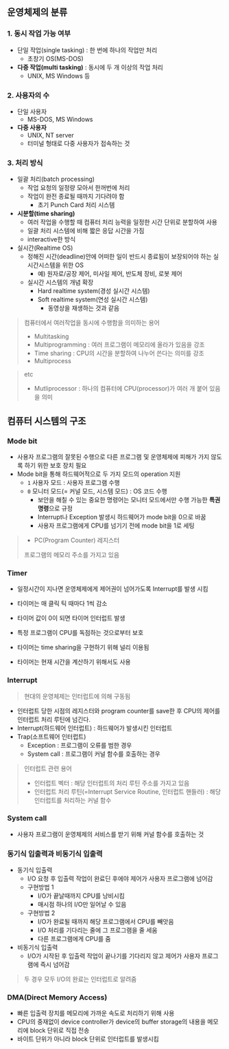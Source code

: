 ## 운영체제의 분류

### 1. 동시 작업 가능 여부

* 단일 작업(single tasking) : 한 번에 하나의 작업만 처리
  * 초창기 OS(MS-DOS)
* **다중 작업(multi tasking)** : 동시에 두 개 이상의 작업 처리
  * UNIX, MS Windows 등

### 2. 사용자의 수

* 단일 사용자
  * MS-DOS, MS Windows
* **다중 사용자**
  * UNIX, NT server
  * 터미널 형태로 다중 사용자가 접속하는 것

### 3. 처리 방식

* 일괄 처리(batch processing)
  * 작업 요청의 일정량 모아서 한꺼번에 처리
  * 작업이 완전 종료될 때까지 기다려야 함
    * 초기 Punch Card 처리 시스템
* **시분할(time sharing)** 
  * 여러 작업을 수행할 때 컴퓨터 처리 능력을 일정한 시간 단위로 분할하여 사용
  * 일괄 처리 시스템에 비해 짧은 응답 시간을 가짐
  * interactive한 방식
* 실시간(Realtime OS)
  * 정해진 시간(deadline)안에 어떠한 일이 반드시 종료됨이 보장되어야 하는 실시간시스템을 위한  OS
    * 예) 원자로/공장 제어, 미사일 제어, 반도체 장비, 로봇 제어
  * 실시간 시스템의 개념 확장
    * Hard realtime system(경성 실시간 시스템)
    * Soft realtime system(연성 실시간 시스템)
      * 동영상을 재생하는 것과 같음

> 컴퓨터에서 여러작업을 동시에 수행함을 의미하는 용어
>
> * Multitasking
> * Multiprogramming : 여러 프로그램이 메모리에 올라가 있음을 강조
> * Time sharing : CPU의 시간을 분할하여 나누어 쓴다는 의미를 강조
> * Multiprocess

> etc
>
> * Mutliprocessor : 하나의 컴퓨터에 CPU(processor)가 여러 개 붙어 있음을 의미



## 컴퓨터 시스템의 구조



### Mode bit

* 사용자 프로그램의 잘못된 수행으로 다른 프로그램 및 운영체제에 피해가 가지 않도록 하기 위한 보호 장치 필요
* Mode bit을 통해 하드웨어적으로 두 가지 모드의 operation 지원
  * `1` 사용자 모드 : 사용자 프로그램 수행
  * `0` 모니터 모드(= 커널 모드, 시스템 모드) : OS 코드 수행
    * 보안을 해칠 수 있는 중요한 명령어는 모니터 모드에서만 수행 가능한 **특권 명령**으로 규정
    * Interrupt나 Exception 발생시 하드웨어가 mode bit을 0으로 바꿈
    * 사용자 프로그램에게 CPU를 넘기기 전에 mode bit을 1로 세팅



> * PC(Program Counter) 레지스터
>
> 프로그램의 메모리 주소를 가지고 있음

### Timer

* 일정시간이 지나면 운영체제에게 제어권이 넘어가도록 Interrupt를 발생 시킴
* 타이머는 매 클릭 틱 때마다 1씩 감소
* 타이머 값이 0이 되면 타이머 인터럽트 발생
* 특정 프로그램이 CPU를 독점하는 것으로부터 보호

* 타이머는 time sharing을 구현하기 위해 널리 이용됨
* 타이머는 현재 시간을 계산하기 위해서도 사용

### Interrupt

> 현대의 운영체제는 인터럽트에 의해 구동됨

* 인터럽트 당한 시점의 레지스터와 program counter를 save한 후 CPU의 제어를 인터럽트 처리 루틴에 넘긴다.
* Interrupt(하드웨어 인터럽트) : 하드웨어가 발생시킨 인터럽트
* Trap(소프트웨어 인터럽트)
  * Exception : 프로그램이 오류를 범한 경우
  * System call : 프로그램이 커널 함수를 호출하는 경우

> 인터럽트 관련 용어
>
> * 인터럽트 벡터 : 해당 인터럽트의 처리 루틴 주소를 가지고 있음
> * 인터럽트 처리 루틴(=Interrupt Service Routine, 인터럽트 핸들러) : 해당 인터럽트를 처리하는 커널 함수

### System call

* 사용자 프로그램이 운영체제의 서비스를 받기 위해 커널 함수를 호출하는 것



### 동기식 입출력과 비동기식 입출력

* 동기식 입출력
  * I/O 요청 후 입출력 작업이 완료딘 후에야 제어가 사용자 프로그램에 넘어감
  * 구현방법 1
    * I/O가 끝날때까지 CPU를 낭비시킴
    * 매시점 하나의 I/O만 일어날 수 있음
  * 구현방법 2
    * I/O가 완료될 때까지 해당 프로그램에서 CPU를 빼앗음
    * I/O 처리를 기다리는 줄에 그 프로그램을 줄 세움
    * 다른 프로그램에게 CPU를 줌
* 비동기식 입출력
  * I/O가 시작된 후 입출력 작업이 끝나기를 기다리지 않고 제어가 사용자 프로그램에 즉시 넘어감



> 두 경우 모두 I/O의 완료는 인터럽트로 알려줌

### DMA(Direct Memory Access)

* 빠른 입출력 장치를 메모리에 가까운 속도로 처리하기 위해 사용
* CPU의 중재없이 device controller가 device의 buffer storage의 내용을 메모리에 block 단위로 직접 전송
* 바이트 단위가 아니라 block 단위로 인터럽트를 발생시킴



